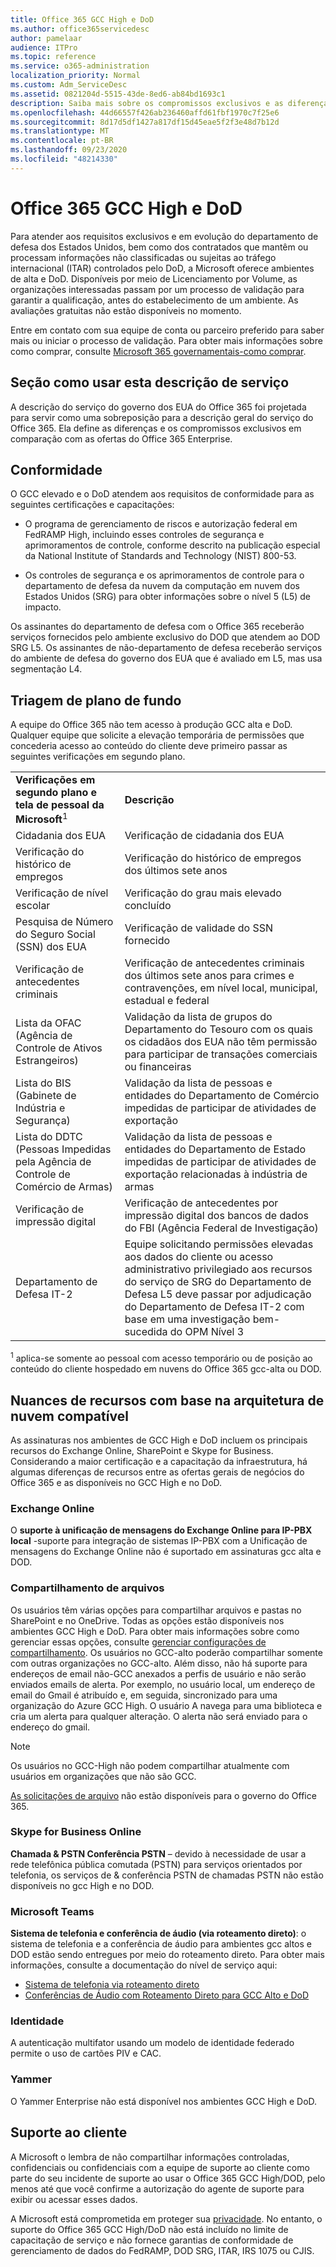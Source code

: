 ```yaml
---
title: Office 365 GCC High e DoD
ms.author: office365servicedesc
author: pamelaar
audience: ITPro
ms.topic: reference
ms.service: o365-administration
localization_priority: Normal
ms.custom: Adm_ServiceDesc
ms.assetid: 0821204d-5515-43de-8ed6-ab84bd1693c1
description: Saiba mais sobre os compromissos exclusivos e as diferenças dos ambientes do Office 365 GCC High e DoD em comparação com o ambiente comercial do Office 365.
ms.openlocfilehash: 44d66557f426ab236460affd61fbf1970c7f25e6
ms.sourcegitcommit: 8d17d5df1427a817df15d45eae5f2f3e48d7b12d
ms.translationtype: MT
ms.contentlocale: pt-BR
ms.lasthandoff: 09/23/2020
ms.locfileid: "48214330"
---
```

# <a name="office-365-gcc-high-and-dod"></a>Office 365 GCC High e DoD

Para atender aos requisitos exclusivos e em evolução do departamento de defesa dos Estados Unidos, bem como dos contratados que mantêm ou processam informações não classificadas ou sujeitas ao tráfego internacional (ITAR) controlados pelo DoD, a Microsoft oferece ambientes de alta e DoD. Disponíveis por meio de Licenciamento por Volume, as organizações interessadas passam por um processo de validação para garantir a qualificação, antes do estabelecimento de um ambiente. As avaliações gratuitas não estão disponíveis no momento. 
  
Entre em contato com sua equipe de conta ou parceiro preferido para saber mais ou iniciar o processo de validação. Para obter mais informações sobre como comprar, consulte [Microsoft 365 governamentais-como comprar](https://docs.microsoft.com/office365/servicedescriptions/office-365-platform-service-description/office-365-us-government/microsoft-365-government-how-to-buy).
  
## <a name="how-to-use-this-service-description-section"></a>Seção como usar esta descrição de serviço

A descrição do serviço do governo dos EUA do Office 365 foi projetada para servir como uma sobreposição para a descrição geral do serviço do Office 365. Ela define as diferenças e os compromissos exclusivos em comparação com as ofertas do Office 365 Enterprise.
  
## <a name="compliance"></a>Conformidade

O GCC elevado e o DoD atendem aos requisitos de conformidade para as seguintes certificações e capacitações: 
  
- O programa de gerenciamento de riscos e autorização federal em FedRAMP High, incluindo esses controles de segurança e aprimoramentos de controle, conforme descrito na publicação especial da National Institute of Standards and Technology (NIST) 800-53.
    
- Os controles de segurança e os aprimoramentos de controle para o departamento de defesa da nuvem da computação em nuvem dos Estados Unidos (SRG) para obter informações sobre o nível 5 (L5) de impacto.
    
Os assinantes do departamento de defesa com o Office 365 receberão serviços fornecidos pelo ambiente exclusivo do DOD que atendem ao DOD SRG L5. Os assinantes de não-departamento de defesa receberão serviços do ambiente de defesa do governo dos EUA que é avaliado em L5, mas usa segmentação L4.
  
## <a name="background-screening"></a>Triagem de plano de fundo

A equipe do Office 365 não tem acesso à produção GCC alta e DoD. Qualquer equipe que solicite a elevação temporária de permissões que concederia acesso ao conteúdo do cliente deve primeiro passar as seguintes verificações em segundo plano.
  
|||
|:-----|:-----|
|**Verificações em segundo plano e tela de pessoal da Microsoft**<sup>1</sup> <br/> |**Descrição** <br/> |
|Cidadania dos EUA  <br/> |Verificação de cidadania dos EUA  <br/> |
|Verificação do histórico de empregos  <br/> |Verificação do histórico de empregos dos últimos sete anos  <br/> |
|Verificação de nível escolar  <br/> |Verificação do grau mais elevado concluído  <br/> |
|Pesquisa de Número do Seguro Social (SSN) dos EUA  <br/> |Verificação de validade do SSN fornecido  <br/> |
|Verificação de antecedentes criminais  <br/> |Verificação de antecedentes criminais dos últimos sete anos para crimes e contravenções, em nível local, municipal, estadual e federal  <br/> |
|Lista da OFAC (Agência de Controle de Ativos Estrangeiros)  <br/> |Validação da lista de grupos do Departamento do Tesouro com os quais os cidadãos dos EUA não têm permissão para participar de transações comerciais ou financeiras  <br/> |
|Lista do BIS (Gabinete de Indústria e Segurança)  <br/> |Validação da lista de pessoas e entidades do Departamento de Comércio impedidas de participar de atividades de exportação  <br/> |
|Lista do DDTC (Pessoas Impedidas pela Agência de Controle de Comércio de Armas)  <br/> |Validação da lista de pessoas e entidades do Departamento de Estado impedidas de participar de atividades de exportação relacionadas à indústria de armas  <br/> |
|Verificação de impressão digital  <br/> |Verificação de antecedentes por impressão digital dos bancos de dados do FBI (Agência Federal de Investigação)  <br/> |
|Departamento de Defesa IT-2  <br/> |Equipe solicitando permissões elevadas aos dados do cliente ou acesso administrativo privilegiado aos recursos do serviço de SRG do Departamento de Defesa L5 deve passar por adjudicação do Departamento de Defesa IT-2 com base em uma investigação bem-sucedida do OPM Nível 3  <br/> |

<sup>1</sup> aplica-se somente ao pessoal com acesso temporário ou de posição ao conteúdo do cliente hospedado em nuvens do Office 365 gcc-alta ou DOD.
## <a name="feature-nuances-based-on-compliant-cloud-architecture"></a>Nuances de recursos com base na arquitetura de nuvem compatível

As assinaturas nos ambientes de GCC High e DoD incluem os principais recursos do Exchange Online, SharePoint e Skype for Business. Considerando a maior certificação e a capacitação da infraestrutura, há algumas diferenças de recursos entre as ofertas gerais de negócios do Office 365 e as disponíveis no GCC High e no DoD.
  
### <a name="exchange-online"></a>Exchange Online

 O **suporte à unificação de mensagens do Exchange Online para IP-PBX local** -suporte para integração de sistemas IP-PBX com a Unificação de mensagens do Exchange Online não é suportado em assinaturas gcc alta e DOD. 
  
### <a name="file-sharing"></a>Compartilhamento de arquivos

Os usuários têm várias opções para compartilhar arquivos e pastas no SharePoint e no OneDrive. Todas as opções estão disponíveis nos ambientes GCC High e DoD. Para obter mais informações sobre como gerenciar essas opções, consulte [gerenciar configurações de compartilhamento](/sharepoint/turn-external-sharing-on-or-off). Os usuários no GCC-alto poderão compartilhar somente com outras organizações no GCC-alto. Além disso, não há suporte para endereços de email não-GCC anexados a perfis de usuário e não serão enviados emails de alerta. Por exemplo, no usuário local, um endereço de email do Gmail é atribuído e, em seguida, sincronizado para uma organização do Azure GCC High. O usuário A navega para uma biblioteca e cria um alerta para qualquer alteração. O alerta não será enviado para o endereço do gmail.

> [!NOTE]
> Os usuários no GCC-High não podem compartilhar atualmente com usuários em organizações que não são GCC.

[As solicitações de arquivo](https://support.office.com/article/f54aa7f8-2589-4421-b351-d415fc3b83af) não estão disponíveis para o governo do Office 365.

### <a name="skype-for-business-online"></a>Skype for Business Online

 **Chamada &amp; PSTN Conferência PSTN** – devido à necessidade de usar a rede telefônica pública comutada (PSTN) para serviços orientados por telefonia, os serviços de &amp; conferência PSTN de chamadas PSTN não estão disponíveis no gcc High e no DOD.

### <a name="microsoft-teams"></a>Microsoft Teams

**Sistema de telefonia e conferência de áudio (via roteamento direto)**: o sistema de telefonia e a conferência de áudio para ambientes gcc altos e DOD estão sendo entregues por meio do roteamento direto. Para obter mais informações, consulte a documentação do nível de serviço aqui:

- [Sistema de telefonia via roteamento direto](https://docs.microsoft.com/microsoftteams/here-s-what-you-get-with-phone-system)
- [Conferências de Áudio com Roteamento Direto para GCC Alto e DoD](https://docs.microsoft.com/microsoftteams/audio-conferencing-with-direct-routing-for-gcch-and-dod)

### <a name="identity"></a>Identidade

A autenticação multifator usando um modelo de identidade federado permite o uso de cartões PIV e CAC.
  
### <a name="yammer"></a>Yammer

O Yammer Enterprise não está disponível nos ambientes GCC High e DoD.
  
## <a name="customer-support"></a>Suporte ao cliente

A Microsoft o lembra de não compartilhar informações controladas, confidenciais ou confidenciais com a equipe de suporte ao cliente como parte do seu incidente de suporte ao usar o Office 365 GCC High/DOD, pelo menos até que você confirme a autorização do agente de suporte para exibir ou acessar esses dados.

A Microsoft está comprometida em proteger sua [privacidade](https://privacy.microsoft.com/privacystatement). No entanto, o suporte do Office 365 GCC High/DoD não está incluído no limite de capacitação de serviço e não fornece garantias de conformidade de gerenciamento de dados do FedRAMP, DOD SRG, ITAR, IRS 1075 ou CJIS.
